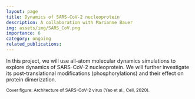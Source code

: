```yaml
---
layout: page
title: Dynamics of SARS-CoV-2 nucleoprotein 
description: A collaboration with Marianne Bauer
img: assets/img/SARS_CoV.png
importance: 6
category: ongoing
related_publications: 
---
```


In this project, we will use all-atom molecular dynamics simulations to explore dynamics of SARS-CoV-2 nucleoprotein. We will further investigate its post-translational modifications (phosphorylations) and their effect on protein dimerization.

<small>Cover figure: Architecture of SARS-CoV-2 virus (Yao et al., Cell, 2020).<small>
